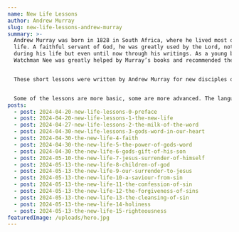 ```yaml
---
name: New Life Lessons
author: Andrew Murray
slug: new-life-lessons-andrew-murray
summary: >-
  Andrew Murray was born in 1828 in South Africa, where he lived most of his
  life. A faithful servant of God, he was greatly used by the Lord, not only
  during his life but even until now through his writings. As a young believer,
  Watchman Nee was greatly helped by Murray’s books and recommended them.


  These short lessons were written by Andrew Murray for new disciples of Jesus. They are simple and basic but VERY important. Whether we are new in the Lord’s path or we’ve been there for years, these truths need to be engraved in our hearts and our understanding, not only for ourselves but also to be able to help others.


  Some of the lessons are more basic, some are more advanced. The language is simple and easy to understand, and while each lesson is rather short, there are substantial Scripture references for further study. Let each reader receive according to their capacity and growth level, as the Lord confirms His truths in the heart. He is  our Good Shepherd, and He knows how to give us our “portion of food at the proper time”.
posts:
  - post: 2024-04-20-new-life-lessons-0-preface
  - post: 2024-04-20-new-life-lessons-1-the-new-life
  - post: 2024-04-27-new-life-lessons-2-the-milk-of-the-word
  - post: 2024-04-30-new-life-lessons-3-gods-word-in-our-heart
  - post: 2024-04-30-the-new-life-4-faith
  - post: 2024-04-30-the-new-life-5-the-power-of-gods-word
  - post: 2024-04-30-the-new-life-6-gods-gift-of-his-son
  - post: 2024-05-10-the-new-life-7-jesus-surrender-of-himself
  - post: 2024-05-13-the-new-life-8-children-of-god
  - post: 2024-05-13-the-new-life-9-our-surrender-to-jesus
  - post: 2024-05-13-the-new-life-10-a-saviour-from-sin
  - post: 2024-05-13-the-new-life-11-the-confession-of-sin
  - post: 2024-05-13-the-new-life-12-the-forgiveness-of-sins
  - post: 2024-05-13-the-new-life-13-the-cleansing-of-sin
  - post: 2024-05-13-the-new-life-14-holiness
  - post: 2024-05-13-the-new-life-15-righteousness
featuredImage: /uploads/hero.jpg
---
```

